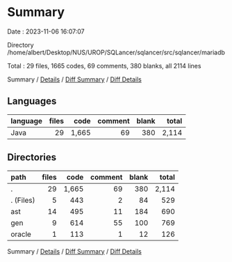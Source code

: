 # Summary

Date : 2023-11-06 16:07:07

Directory /home/albert/Desktop/NUS/UROP/SQLancer/sqlancer/src/sqlancer/mariadb

Total : 29 files,  1665 codes, 69 comments, 380 blanks, all 2114 lines

Summary / [Details](details.md) / [Diff Summary](diff.md) / [Diff Details](diff-details.md)

## Languages
| language | files | code | comment | blank | total |
| :--- | ---: | ---: | ---: | ---: | ---: |
| Java | 29 | 1,665 | 69 | 380 | 2,114 |

## Directories
| path | files | code | comment | blank | total |
| :--- | ---: | ---: | ---: | ---: | ---: |
| . | 29 | 1,665 | 69 | 380 | 2,114 |
| . (Files) | 5 | 443 | 2 | 84 | 529 |
| ast | 14 | 495 | 11 | 184 | 690 |
| gen | 9 | 614 | 55 | 100 | 769 |
| oracle | 1 | 113 | 1 | 12 | 126 |

Summary / [Details](details.md) / [Diff Summary](diff.md) / [Diff Details](diff-details.md)